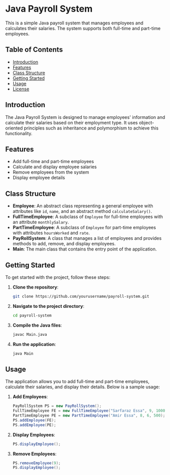 # Java Payroll System

This is a simple Java payroll system that manages employees and calculates their salaries. The system supports both full-time and part-time employees.

## Table of Contents
- [Introduction](#introduction)
- [Features](#features)
- [Class Structure](#class-structure)
- [Getting Started](#getting-started)
- [Usage](#usage)
- [License](#license)

## Introduction
The Java Payroll System is designed to manage employees' information and calculate their salaries based on their employment type. It uses object-oriented principles such as inheritance and polymorphism to achieve this functionality.

## Features
- Add full-time and part-time employees
- Calculate and display employee salaries
- Remove employees from the system
- Display employee details

## Class Structure
- **Employee**: An abstract class representing a general employee with attributes like `id`, `name`, and an abstract method `calculateSalary()`.
- **FullTimeEmployee**: A subclass of `Employee` for full-time employees with an attribute `monthlySalary`.
- **PartTimeEmployee**: A subclass of `Employee` for part-time employees with attributes `hoursWorked` and `rate`.
- **PayRollSystem**: A class that manages a list of employees and provides methods to add, remove, and display employees.
- **Main**: The main class that contains the entry point of the application.

## Getting Started
To get started with the project, follow these steps:

1. **Clone the repository**:
   ```bash
   git clone https://github.com/yourusername/payroll-system.git
   ```

2. **Navigate to the project directory**:
   ```bash
   cd payroll-system
   ```

3. **Compile the Java files**:
   ```bash
   javac Main.java
   ```

4. **Run the application**:
   ```bash
   java Main
   ```

## Usage
The application allows you to add full-time and part-time employees, calculate their salaries, and display their details. Below is a sample usage:

1. **Add Employees**:
   ```java
   PayRollSystem PS = new PayRollSystem();
   FullTimeEmployee FE = new FullTimeEmployee("Sarfaraz Essa", 9, 100000);
   PartTimeEmployee PE = new PartTimeEmployee("Amir Essa", 8, 6, 500);
   PS.addEmployee(FE);
   PS.addEmployee(PE);
   ```

2. **Display Employees**:
   ```java
   PS.displayEmployee();
   ```

3. **Remove Employees**:
   ```java
   PS.removeEmployee(9);
   PS.displayEmployee();

